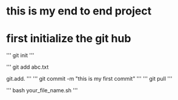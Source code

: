 # this is my end to end project

# first initialize the git hub

'''
git init
'''

'''
git add abc.txt

git.add.
'''
'''
git commit -m "this is my first commit"
'''
'''
git pull
'''

'''
bash your_file_name.sh
'''